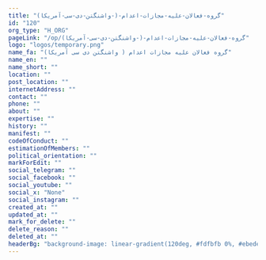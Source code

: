 ```yaml
---
title: "گروه-فعالان-علیه-مجازات-اعدام-(-واشنگتن-دی-سی-آمریکا)"
id: "120"
org_type: "H_ORG"
pageLink: "/op/گروه-فعالان-علیه-مجازات-اعدام-(-واشنگتن-دی-سی-آمریکا)"
logo: "logos/temporary.png"
name_fa: "گروه فعالان علیه مجازات اعدام ( واشنگتن دی سی آمریکا)"
name_en: ""
name_short: ""
location: ""
post_location: ""
internetAddress: ""
contact: ""
phone: ""
about: ""
expertise: ""
history: ""
manifest: ""
codeOfConduct: ""
estimationOfMembers: ""
political_orientation: ""
markForEdit: ""
social_telegram: ""
social_facebook: ""
social_youtube: ""
social_x: "None"
social_instagram: ""
created_at: ""
updated_at: ""
mark_for_delete: ""
delete_reason: ""
deleted_at: ""
headerBg: "background-image: linear-gradient(120deg, #fdfbfb 0%, #ebedee 100%);"
---
```


